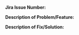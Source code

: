 <!--
  Please fill out all sections below. 
  Lines starting with <!-- are comments and will not be visible in the final PR.
-->

<!-- Jira Issue Number: Reference the Jira ticket this PR addresses (e.g., ABC-123) -->
**Jira Issue Number:** 

<!-- Briefly describe the problem or feature addressed by this PR -->
**Description of Problem/Feature:**

<!-- Clearly explain the solution or fix implemented in this PR -->
**Description of Fix/Solution:**